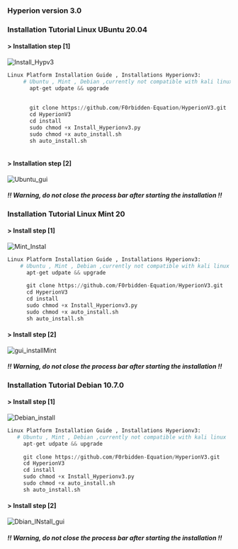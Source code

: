 ###     Hyperion version 3.0 
###     Installation Tutorial Linux UBuntu 20.04
####  > Installation step [1]
![Install_Hypv3](https://user-images.githubusercontent.com/59021489/106630708-5fa60d00-657c-11eb-9acd-0ecfd23ba6bb.gif)

```python
Linux Platform Installation Guide , Installations Hyperionv3:
     # Ubuntu , Mint , Debian ,currently not compatible with kali linux
       apt-get udpate && upgrade
      
      
       git clone https://github.com/F0rbidden-Equation/HyperionV3.git
       cd HyperionV3
       cd install
       sudo chmod +x Install_Hyperionv3.py
       sudo chmod +x auto_install.sh
       sh auto_install.sh
       
 ```
 ####  > Installation step [2]
 ![Ubuntu_gui](https://user-images.githubusercontent.com/59021489/106791558-5d63b180-6655-11eb-84f6-d802711ace0d.gif)
 ##### !! Warning, do not close the process bar after starting the installation !!
 
 ###     Installation Tutorial Linux Mint 20
 #### > Install step [1]
 ![Mint_Instal](https://user-images.githubusercontent.com/59021489/106781142-05bf4900-6649-11eb-8c9f-10d63b20966a.gif)
 ```python
Linux Platform Installation Guide , Installations Hyperionv3:
     # Ubuntu , Mint , Debian ,currently not compatible with kali linux
       apt-get udpate && upgrade
      
       git clone https://github.com/F0rbidden-Equation/HyperionV3.git
       cd HyperionV3
       cd install
       sudo chmod +x Install_Hyperionv3.py
       sudo chmod +x auto_install.sh
       sh auto_install.sh
 ```
#### > Install step [2]
 ![gui_installMint](https://user-images.githubusercontent.com/59021489/106792109-0dd1b580-6656-11eb-852f-634a2552fb2a.gif)
##### !! Warning, do not close the process bar after starting the installation !!

 ###     Installation Tutorial Debian 10.7.0
 #### > Install step [1]
 ![Debian_install](https://user-images.githubusercontent.com/59021489/106918897-ea684280-6709-11eb-999e-8f9d9e4cc56b.gif)
  ```python
Linux Platform Installation Guide , Installations Hyperionv3:
     # Ubuntu , Mint , Debian ,currently not compatible with kali linux
       apt-get udpate && upgrade
      
       git clone https://github.com/F0rbidden-Equation/HyperionV3.git
       cd HyperionV3
       cd install
       sudo chmod +x Install_Hyperionv3.py
       sudo chmod +x auto_install.sh
       sh auto_install.sh
 ```
#### > Install step [2]
![Dbian_INstall_gui](https://user-images.githubusercontent.com/59021489/106918886-e89e7f00-6709-11eb-94b6-7818ccd94feb.gif)
##### !! Warning, do not close the process bar after starting the installation !!
 

